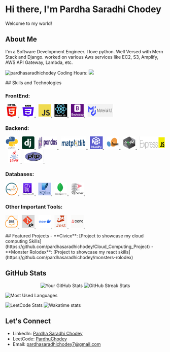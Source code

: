 # Hi there, I'm Pardha Saradhi Chodey
Welcome to my world!  
## About Me 
I'm a Software Development Engineer. I love python. Well Versed with Mern Stack and Django. worked on various Aws services like EC2, S3, Amplify, AWS API Gateway, Lambda, etc.   
<p align="left"> <img src="https://komarev.com/ghpvc/?username=pardhasaradhichodey&label=Profile%20views&color=0e75b6&style=flat" alt="pardhasaradhichodey" /> 
Coding Hours: <img src="https://wakatime.com/badge/user/018c9971-a274-4b34-a80d-6d4645aac4e3.svg" /> 
</p>
## Skills and Technologies
<h3 align="left">FrontEnd:</h3>
<p align="left"> 
  <a href="https://www.w3.org/html/" target="_blank" rel="noreferrer"> <img src="Screenshot 2024-02-09 132445.png" alt="html5" width="40" height="40"/> </a>&nbsp;
  <a href="https://www.w3schools.com/css/" target="_blank" rel="noreferrer"> <img src="css.png" alt="css3" width="40" height="40"/> </a>&nbsp;
   <a href="https://developer.mozilla.org/en-US/docs/Web/JavaScript" target="_blank" rel="noreferrer"> <img src="https://raw.githubusercontent.com/devicons/devicon/master/icons/javascript/javascript-original.svg" alt="javascript" width="40" height="40"/> </a>&nbsp;
<a href="https://reactjs.org/" target="_blank" rel="noreferrer"> <img src="react.png" alt="react" width="40" height="40"/> </a>&nbsp;
<a href="https://getbootstrap.com/docs/5.3/getting-started/introduction/" target="_blank" rel="noreferrer"> <img src="Bootstrap.png" alt="BootStrap" width="40" height="40"/> </a>&nbsp;
<a href="https://mui.com/material-ui/getting-started/" target="_blank" rel="noreferrer"> <img src="MaterialUi.png" alt="MaterialUi" width="80" height="40"/> </a>
</p>
<h3>Backend:</h3>
<p align="left">
<a href="https://www.python.org/doc/" target="_blank" rel="noreferrer"> <img src="python.png" alt="python" width="40" height="40"/> </a>&nbsp;
<a href="https://docs.djangoproject.com/en/5.0/" target="_blank" rel="noreferrer"> <img src="django.png" alt="django" width="40" height="40"/> </a>&nbsp;
<a href="https://pandas.pydata.org/docs/" target="_blank" rel="noreferrer"> <img src="pandas.png" alt="pandas" width="60" height="40"/> </a>&nbsp;
<a href="https://matplotlib.org/stable/users/index" target="_blank" rel="noreferrer"> <img src="mathplotlib.png" alt="Mathplotlib" width="80" height="40"/> </a>&nbsp;
<a href="https://numpy.org/doc/stable/" target="_blank" rel="noreferrer"> <img src="numpy.png" alt="numpy" width="40" height="40"/> </a>&nbsp;
<a href="https://scikit-learn.org/stable/user_guide.html" target="_blank" rel="noreferrer"> <img src="scikitlearn.png" alt="scikitlearn" width="40" height="40"/> </a>&nbsp;
<a href="https://nodejs.org/docs/latest/api/" target="_blank" rel="noreferrer"> <img src="nodejs.png" alt="nodejs" width="40" height="40"/> </a>&nbsp;
<a href="https://expressjs.com/en/starter/installing.html" target="_blank" rel="noreferrer"> <img src="expressjs.png" alt="expressjs" width="80" height="40"/> </a>&nbsp;
<a href="https://dev.java/learn/getting-started/" target="_blank" rel="noreferrer"> <img src="java.png" alt="java" width="40" height="40"/> </a>&nbsp;
<a href="https://www.php.net/docs.php" target="_blank" rel="noreferrer"> <img src="php.png" alt="php" width="60" height="40"/> </a>&nbsp;
</p>
<h3>Databases:</h3>
<p align="left"> 
  <a href="https://dev.mysql.com/doc/" target="_blank" rel="noreferrer"> <img src="mysql.png" alt="mysql" width="40" height="40"/> </a>&nbsp;
  <a href="https://aws.amazon.com/dynamodb/" target="_blank" rel="noreferrer"> <img src="dynamodb.png" alt="DynamoDB" width="40" height="40"/> </a>&nbsp;
  <a href="https://www.sqlite.org/docs.html" target="_blank" rel="noreferrer"> <img src="sqlite.png" alt="sqlite" width="40" height="40"/> </a>&nbsp;
  <a href="https://www.mongodb.com/docs/" target="_blank" rel="noreferrer"> <img src="mongodb.png" alt="mysql" width="40" height="40"/> </a>&nbsp;
  <a href="https://www.microsoft.com/en-us/sql-server" target="_blank" rel="noreferrer"> <img src="mssql.png" alt="mssql" width="40" height="40"/> </a>&nbsp;
</p>
<h3>Other Important Tools:</h3>
<p align="left"> 
  <a href="https://aws.amazon.com/" target="_blank" rel="noreferrer"> <img src="aws.png" alt="aws" width="40" height="40"/> </a>&nbsp;
  <a href="https://git-scm.com/" target="_blank" rel="noreferrer"> <img src="git.png" alt="git" width="40" height="40"/> </a>&nbsp;
  <a href="https://docs.docker.com/" target="_blank" rel="noreferrer"> <img src="docker.png" alt="docker" width="40" height="40"/> </a>&nbsp;
  <a href="https://jestjs.io/docs/getting-started" target="_blank" rel="noreferrer"> <img src="jest.png" alt="jest" width="40" height="40"/> </a>&nbsp;
  <a href="https://asana.com/" target="_blank" rel="noreferrer"> <img src="asana.png" alt="asana" width="40" height="40"/> </a>&nbsp;
</p>
## Featured Projects
- **Civicx**: [Project to showcase my cloud computing Skills](https://github.com/pardhasaradhichodey/Cloud_Computing_Project)
- **Monster Rolodex**: [Project to showcase my react skills](https://github.com/pardhasaradhichodey/monsters-rolodex)

## GitHub Stats
<p align="center">
  <img src="https://github-readme-stats.vercel.app/api?username=pardhasaradhichodey&show_icons=true&cache_seconds=10" alt="Your GitHub Stats" height="300px" width="40%"/>
  <img src="https://github-readme-streak-stats.herokuapp.com/?user=pardhasaradhichodey&cache_seconds=10" alt="GitHub Streak Stats" height="300px" width="40%"/>
</p>
<img src="https://github-readme-stats.vercel.app/api/top-langs/?username=pardhasaradhichodey&layout=pie&cache_seconds=10" alt="Most Used Languages" />

![LeetCode Stats](https://leetcard.jacoblin.cool/PardhuChodey?theme=unicorn&font=Shippori%20Antique&ext=heatmap)
![Wakatime stats](https://github-readme-stats.vercel.app/api/wakatime?username=pardhu_chodey)
## Let's Connect
- LinkedIn: [Pardha Saradhi Chodey](https://www.linkedin.com/in/pardhasaradhichodey/)
- LeetCode: [PardhuChodey](https://leetcode.com/PardhuChodey/)
- Email: [pardhasaradhichodey7@gmail.com](mailto:pardhasaradhichodey7@gmail.com)
